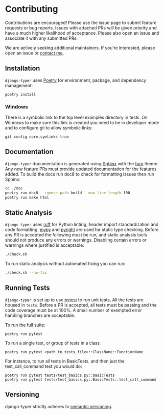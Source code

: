 # Contributing

Contributions are encouraged! Please use the issue page to submit feature requests or bug reports. Issues with attached PRs will be given priority and have a much higher likelihood of acceptance. Please also open an issue and associate it with any submitted PRs.

We are actively seeking additional maintainers. If you're interested, please open an issue or [contact me](https://github.com/bckohan).

## Installation

`django-typer` uses [Poetry](https://python-poetry.org/) for environment, package, and dependency management:

```shell
poetry install
```

### Windows

There is a symbolic link to the top level examples directory in tests. On Windows to make sure this link is created you need to be in developer mode and to configure git to allow symbolic links:

```console
git config core.symlinks true
```

## Documentation

`django-typer` documentation is generated using [Sphinx](https://www.sphinx-doc.org) with the [furo](https://github.com/pradyunsg/furo) theme. Any new feature PRs must provide updated documentation for the features added. To build the docs run doc8 to check for formatting issues then run Sphinx:

```bash
cd ./doc
poetry run doc8 --ignore-path build --max-line-length 100
poetry run make html
```

## Static Analysis

`django-typer` uses [ruff](https://docs.astral.sh/ruff/) for Python linting, header import standardization and code formatting. [mypy](http://mypy-lang.org/) and [pyright](https://github.com/microsoft/pyright) are used for static type checking. Before any PR is accepted the following must be run, and static analysis tools should not produce any errors or warnings. Disabling certain errors or warnings where justified is acceptable:

```bash
./check.sh
```

To run static analysis without automated fixing you can run:

```bash
./check.sh --no-fix
```

## Running Tests

`django-typer` is set up to use [pytest](https://docs.pytest.org) to run unit tests. All the tests are housed in `tests`. Before a PR is accepted, all tests must be passing and the code coverage must be at 100%. A small number of exempted error handling branches are acceptable.

To run the full suite:

```shell
poetry run pytest
```

To run a single test, or group of tests in a class:

```shell
poetry run pytest <path_to_tests_file>::ClassName::FunctionName
```

For instance, to run all tests in BasicTests, and then just the test_call_command test you would do:

```shell
poetry run pytest tests/test_basics.py::BasicTests
poetry run pytest tests/test_basics.py::BasicTests::test_call_command
```

## Versioning

django-typer strictly adheres to [semantic versioning](https://semver.org).
